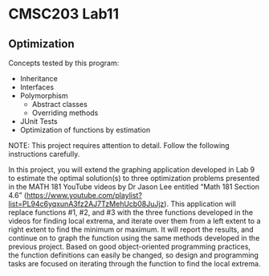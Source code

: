 # CMSC203 Lab11

## Optimization

 
Concepts tested by this program:

+ Inheritance
+ Interfaces
+ Polymorphism
  - Abstract classes
  - Overriding methods
+ JUnit Tests
+ Optimization of functions by estimation 

NOTE: This project requires attention to detail. Follow the following instructions carefully.

In this project, you will extend the graphing application developed in Lab 9 to estimate the optimal solution(s) to three optimization problems presented in the MATH 181 YouTube videos by Dr Jason Lee entitled “Math 181 Section 4.6” (https://www.youtube.com/playlist?list=PL94c6yqxunA3fz2AJ7TzMehUcb08JuJjz).  This application will replace functions #1, #2, and #3 with the three functions developed in the videos for finding local extrema, and iterate over them from a left extent to a right extent to find the minimum or maximum.  It will report the results, and continue on to graph the function using the same methods developed in the previous project.  Based on good object-oriented programming practices, the function definitions can easily be changed, so design and programming tasks are focused on iterating through the function to find the local extrema. 

